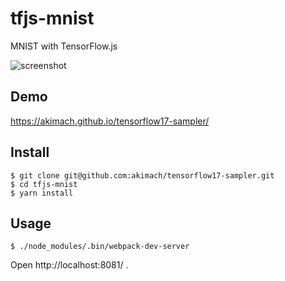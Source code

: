 tfjs-mnist
===

MNIST with TensorFlow.js

![screenshot](https://user-images.githubusercontent.com/17570265/38420227-05429238-39de-11e8-8a63-50f12eb68dc0.jpg)

## Demo

https://akimach.github.io/tensorflow17-sampler/

## Install

```
$ git clone git@github.com:akimach/tensorflow17-sampler.git
$ cd tfjs-mnist
$ yarn install
```

## Usage

```
$ ./node_modules/.bin/webpack-dev-server
```

Open http://localhost:8081/ .

